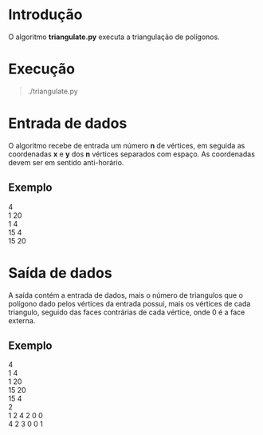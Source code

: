 # Introdução
O algoritmo **triangulate.py** executa a triangulação de polígonos.

# Execução
>./triangulate.py

# Entrada de dados
O algoritmo recebe de entrada um número **n** de vértices, em seguida
as coordenadas **x** e **y** dos **n** vértices separados com espaço.
As coordenadas devem ser em sentido anti-horário.
## Exemplo
4<br />
1 20<br />
1 4<br />
15 4<br />
15 20<br />

# Saída de dados
A saída contém a entrada de dados, mais o número de triangulos que o 
polígono dado pelos vértices da entrada possui, mais os vértices de 
cada triangulo, seguido das faces contrárias de cada vértice, onde
0 é a face externa.
## Exemplo
4<br />
1 4<br />
1 20<br />
15 20<br />
15 4<br />
2<br />
1 2 4 2 0 0<br />
4 2 3 0 0 1<br />


